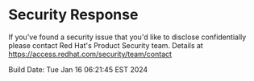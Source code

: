 # Security Response

If you've found a security issue that you'd like to disclose confidentially please contact Red Hat's Product Security team.
Details at https://access.redhat.com/security/team/contact

Build Date: Tue Jan 16 06:21:45 EST 2024
